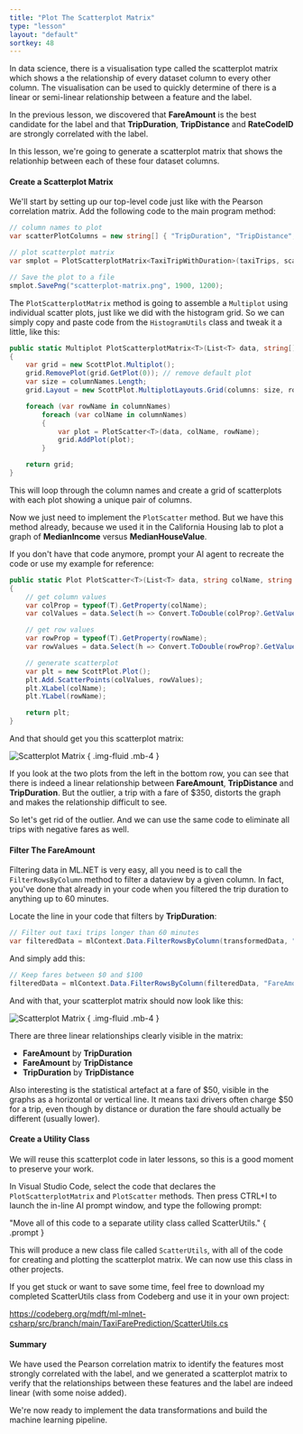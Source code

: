 ```yaml
---
title: "Plot The Scatterplot Matrix"
type: "lesson"
layout: "default"
sortkey: 48
---
```


In data science, there is a visualisation type called the scatterplot matrix which shows a the relationship of every dataset column to every other column. The visualisation can be used to quickly determine of there is a linear or semi-linear relationship between a feature and the label. 

In the previous lesson, we discovered that **FareAmount** is the best candidate for the label and that **TripDuration**, **TripDistance** and **RateCodeID** are strongly correlated with the label.

In this lesson, we're going to generate a scatterplot matrix that shows the relationhip between each of these four dataset columns. 

#### Create a Scatterplot Matrix

We'll start by setting up our top-level code just like with the Pearson correlation matrix. Add the following code to the main program method:

```csharp
// column names to plot
var scatterPlotColumns = new string[] { "TripDuration", "TripDistance", "RatecodeID", "FareAmount" };

// plot scatterplot matrix
var smplot = PlotScatterplotMatrix<TaxiTripWithDuration>(taxiTrips, scatterPlotColumns);

// Save the plot to a file
smplot.SavePng("scatterplot-matrix.png", 1900, 1200);
```

The `PlotScatterplotMatrix` method is going to assemble a `Multiplot` using individual scatter plots, just like we did with the histogram grid. So we can simply copy and paste code from the `HistogramUtils` class and tweak it a little, like this:

```csharp
public static Multiplot PlotScatterplotMatrix<T>(List<T> data, string[] columnNames)
{
    var grid = new ScottPlot.Multiplot();
    grid.RemovePlot(grid.GetPlot(0)); // remove default plot
    var size = columnNames.Length;
    grid.Layout = new ScottPlot.MultiplotLayouts.Grid(columns: size, rows: size);

    foreach (var rowName in columnNames)
        foreach (var colName in columnNames)
        {
            var plot = PlotScatter<T>(data, colName, rowName);
            grid.AddPlot(plot);
        }

    return grid;
}
```

This will loop through the column names and create a grid of scatterplots with each plot showing a unique pair of columns. 

Now we just need to implement the `PlotScatter` method. But we have this method already, because we used it in the California Housing lab to plot a graph of **MedianIncome** versus **MedianHouseValue**. 

If you don't have that code anymore, prompt your AI agent to recreate the code or use my example for reference:

```csharp
public static Plot PlotScatter<T>(List<T> data, string colName, string rowName)
{
    // get column values
    var colProp = typeof(T).GetProperty(colName);
    var colValues = data.Select(h => Convert.ToDouble(colProp?.GetValue(h))).ToArray();

    // get row values
    var rowProp = typeof(T).GetProperty(rowName);
    var rowValues = data.Select(h => Convert.ToDouble(rowProp?.GetValue(h))).ToArray();

    // generate scatterplot
    var plt = new ScottPlot.Plot();
    plt.Add.ScatterPoints(colValues, rowValues);
    plt.XLabel(colName);
    plt.YLabel(rowName);

    return plt;
}
```

And that should get you this scatterplot matrix:

![Scatterplot Matrix](../img/scatterplot-matrix.png)
{ .img-fluid .mb-4 }

If you look at the two plots from the left in the bottom row, you can see that there is indeed a linear relationship between **FareAmount**, **TripDistance** and **TripDuration**. But the outlier, a trip with a fare of $350, distorts the graph and makes the relationship difficult to see. 

So let's get rid of the outlier. And we can use the same code to eliminate all trips with negative fares as well.

#### Filter The FareAmount

Filtering data in ML.NET is very easy, all you need is to call the `FilterRowsByColumn` method to filter a dataview by a given column. In fact, you've done that already in your code when you filtered the trip duration to anything up to 60 minutes. 

Locate the line in your code that filters by **TripDuration**:

```csharp
// Filter out taxi trips longer than 60 minutes
var filteredData = mlContext.Data.FilterRowsByColumn(transformedData, "TripDuration", upperBound: 60);
```

And simply add this:

```csharp
// Keep fares between $0 and $100
filteredData = mlContext.Data.FilterRowsByColumn(filteredData, "FareAmount", lowerBound: 0, upperBound: 100);
```

And with that, your scatterplot matrix should now look like this:

![Scatterplot Matrix](../img/scatterplot-matrix-2.png)
{ .img-fluid .mb-4 }

There are three linear relationships clearly visible in the matrix:

- **FareAmount** by **TripDuration**
- **FareAmount** by **TripDistance**
- **TripDuration** by **TripDistance**

Also interesting is the statistical artefact at a fare of $50, visible in the graphs as a horizontal or vertical line. It means taxi drivers often charge $50 for a trip, even though by distance or duration the fare should actually be different (usually lower). 

#### Create a Utility Class

We will reuse this scatterplot code in later lessons, so this is a good moment to preserve your work.

In Visual Studio Code, select the code that declares the `PlotScatterplotMatrix` and `PlotScatter` methods. Then press CTRL+I to launch the in-line AI prompt window, and type the following prompt:

"Move all of this code to a separate utility class called ScatterUtils."
{ .prompt }

This will produce a new class file called `ScatterUtils`, with all of the code for creating and plotting the scatterplot matrix. We can now use this class in other projects.

If you get stuck or want to save some time, feel free to download my completed ScatterUtils class from Codeberg and use it in your own project:

https://codeberg.org/mdft/ml-mlnet-csharp/src/branch/main/TaxiFarePrediction/ScatterUtils.cs


#### Summary

We have used the Pearson correlation matrix to identify the features most strongly correlated with the label, and we generated a scatterplot matrix to verify that the relationships between these features and the label are indeed linear (with some noise added).

We're now ready to implement the data transformations and build the machine learning pipeline. 
